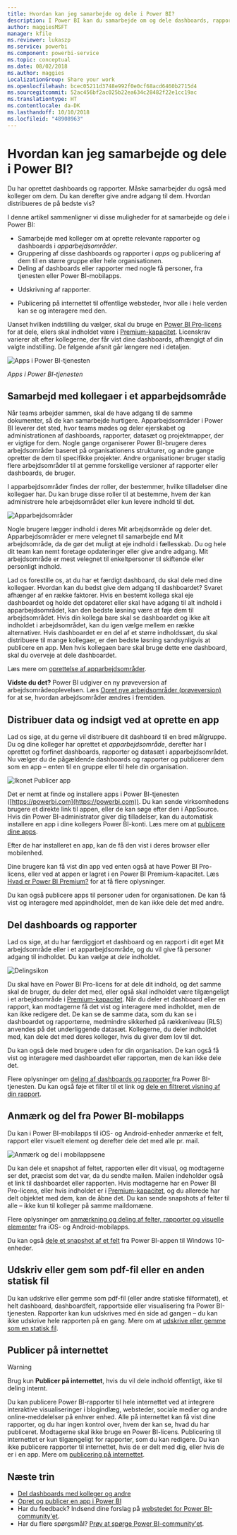 ```yaml
---
title: Hvordan kan jeg samarbejde og dele i Power BI?
description: I Power BI kan du samarbejde om og dele dashboards, rapporter, felter og apps på forskellige måder. Hver har særskilte fordele.
author: maggiesMSFT
manager: kfile
ms.reviewer: lukaszp
ms.service: powerbi
ms.component: powerbi-service
ms.topic: conceptual
ms.date: 08/02/2018
ms.author: maggies
LocalizationGroup: Share your work
ms.openlocfilehash: bcec05211d3748e992f0e0cf68acd6460b2715d4
ms.sourcegitcommit: 52ac456bf2ac025b22ea634c28482f22e1cc19ac
ms.translationtype: HT
ms.contentlocale: da-DK
ms.lasthandoff: 10/10/2018
ms.locfileid: "48908963"
---
```

# <a name="how-should-i-collaborate-and-share-in-power-bi"></a>Hvordan kan jeg samarbejde og dele i Power BI?

Du har oprettet dashboards og rapporter. Måske samarbejder du også med kolleger om dem. Du kan derefter give andre adgang til dem. Hvordan distribueres de på bedste vis?

I denne artikel sammenligner vi disse muligheder for at samarbejde og dele i Power BI: 

* Samarbejde med kolleger om at oprette relevante rapporter og dashboards i *apparbejdsområder*.
* Gruppering af disse dashboards og rapporter i *apps* og publicering af dem til en større gruppe eller hele organisationen.
* Deling af dashboards eller rapporter med nogle få personer, fra tjenesten eller Power BI-mobilapps.
- Udskrivning af rapporter.
* Publicering på internettet til offentlige websteder, hvor alle i hele verden kan se og interagere med den.

Uanset hvilken indstilling du vælger, skal du bruge en [Power BI Pro-licens](service-features-license-type.md) for at dele, ellers skal indholdet være i [Premium-kapacitet](service-premium.md). Licenskrav varierer alt efter kollegerne, der får vist dine dashboards, afhængigt af din valgte indstilling. De følgende afsnit går længere ned i detaljen. 

![Apps i Power BI-tjenesten](media/service-how-to-collaborate-distribute-dashboards-reports/power-bi-apps-home-blog.png)

*Apps i Power BI-tjenesten*

## <a name="collaborate-with-coworkers-in-an-app-workspace"></a>Samarbejd med kollegaer i et apparbejdsområde

Når teams arbejder sammen, skal de have adgang til de samme dokumenter, så de kan samarbejde hurtigere. Apparbejdsområder i Power BI leverer det sted, hvor teams mødes og deler ejerskabet og administrationen af dashboards, rapporter, datasæt og projektmapper, der er vigtige for dem. Nogle gange organiserer Power BI-brugere deres arbejdsområder baseret på organisationens strukturer, og andre gange opretter de dem til specifikke projekter. Andre organisationer bruger stadig flere arbejdsområder til at gemme forskellige versioner af rapporter eller dashboards, de bruger. 

I apparbejdsområder findes der roller, der bestemmer, hvilke tilladelser dine kollegaer har. Du kan bruge disse roller til at bestemme, hvem der kan administrere hele arbejdsområdet eller kun levere indhold til det.

![Apparbejdsområder](media/service-how-to-collaborate-distribute-dashboards-reports/power-bi-apps-workspaces.png)

Nogle brugere lægger indhold i deres Mit arbejdsområde og deler det. Apparbejdsområder er mere velegnet til samarbejde end Mit arbejdsområde, da de gør det muligt at eje indhold i fællesskab. Du og hele dit team kan nemt foretage opdateringer eller give andre adgang. Mit arbejdsområde er mest velegnet til enkeltpersoner til skiftende eller personligt indhold.

Lad os forestille os, at du har et færdigt dashboard, du skal dele med dine kollegaer. Hvordan kan du bedst give dem adgang til dashboardet? Svaret afhænger af en række faktorer. Hvis en bestemt kollega skal eje dashboardet og holde det opdateret eller skal have adgang til alt indhold i apparbejdsområdet, kan den bedste løsning være at føje dem til arbejdsområdet. Hvis din kollega bare skal se dashboardet og ikke alt indholdet i arbejdsområdet, kan du igen vælge mellem en række alternativer. Hvis dashboardet er en del af et større indholdssæt, du skal distribuere til mange kollegaer, er den bedste løsning sandsynligvis at publicere en app. Men hvis kollegaen bare skal bruge dette ene dashboard, skal du overveje at dele dashboardet. 

Læs mere om [oprettelse af apparbejdsområder](service-create-workspaces.md).

**Vidste du det?** Power BI udgiver en ny prøveversion af arbejdsområdeoplevelsen. Læs [Opret nye arbejdsområder (prøveversion)](service-create-the-new-workspaces.md) for at se, hvordan arbejdsområder ændres i fremtiden. 

## <a name="distribute-data-and-insights-by-creating-an-app"></a>Distribuer data og indsigt ved at oprette en app

Lad os sige, at du gerne vil distribuere dit dashboard til en bred målgruppe. Du og dine kolleger har oprettet et *apparbejdsområde*, derefter har I oprettet og forfinet dashboards, rapporter og datasæt i apparbejdsområdet. Nu vælger du de pågældende dashboards og rapporter og publicerer dem som en app – enten til en gruppe eller til hele din organisation. 

![Ikonet Publicer app](media/service-how-to-collaborate-distribute-dashboards-reports/power-bi-app-publish-600.png)

Det er nemt at finde og installere apps i Power BI-tjenesten ([https://powerbi.com](https://powerbi.com)). Du kan sende virksomhedens brugere et direkte link til appen, eller de kan søge efter den i AppSource. Hvis din Power BI-administrator giver dig tilladelser, kan du automatisk installere en app i dine kollegers Power BI-konti. Læs mere om at [publicere dine apps](service-create-distribute-apps.md). 

Efter de har installeret en app, kan de få den vist i deres browser eller mobilenhed.

Dine brugere kan få vist din app ved enten også at have Power BI Pro-licens, eller ved at appen er lagret i en Power BI Premium-kapacitet. Læs [Hvad er Power BI Premium?](service-premium.md) for at få flere oplysninger.

Du kan også publicere apps til personer uden for organisationen. De kan få vist og interagere med appindholdet, men de kan ikke dele det med andre.

## <a name="share-dashboards-and-reports"></a>Del dashboards og rapporter
Lad os sige, at du har færdiggjort et dashboard og en rapport i dit eget Mit arbejdsområde eller i et apparbejdsområde, og du vil give få personer adgang til indholdet. Du kan vælge at *dele* indholdet. 

![Delingsikon](media/service-how-to-collaborate-distribute-dashboards-reports/power-bi-share-in-situ.png)

Du skal have en Power BI Pro-licens for at dele dit indhold, og det samme skal de bruger, du deler det med, eller også skal indholdet være tilgængeligt i et arbejdsområde i [Premium-kapacitet](service-premium.md). Når du deler et dashboard eller en rapport, kan modtagerne få det vist og interagere med indholdet, men de kan ikke redigere det. De kan se de samme data, som du kan se i dashboardet og rapporterne, medmindre sikkerhed på rækkeniveau (RLS) anvendes på det underliggende datasæt. Kollegerne, du deler indholdet med, kan dele det med deres kolleger, hvis du giver dem lov til det. 

Du kan også dele med brugere uden for din organisation. De kan også få vist og interagere med dashboardet eller rapporten, men de kan ikke dele det. 

Flere oplysninger om [deling af dashboards og rapporter ](service-share-dashboards.md) fra Power BI-tjenesten. Du kan også føje et filter til et link og [dele en filtreret visning af din rapport](service-share-reports.md).

## <a name="annotate-and-share-from-the-power-bi-mobile-apps"></a>Anmærk og del fra Power BI-mobilapps
Du kan i Power BI-mobilapps til iOS- og Android-enheder anmærke et felt, rapport eller visuelt element og derefter dele det med alle pr. mail. 

![Anmærk og del i mobilappsene](media/service-how-to-collaborate-distribute-dashboards-reports/power-bi-iphone-annotate.png)

Du kan dele et snapshot af feltet, rapporten eller dit visual, og modtagerne ser det, præcist som det var, da du sendte mailen. Mailen indeholder også et link til dashboardet eller rapporten. Hvis modtagerne har en Power BI Pro-licens, eller hvis indholdet er i [Premium-kapacitet](service-premium.md), og du allerede har delt objektet med dem, kan de åbne det. Du kan sende snapshots af felter til alle – ikke kun til kolleger på samme maildomæne.

Flere oplysninger om [anmærkning og deling af felter, rapporter og visuelle elementer](consumer/mobile/mobile-annotate-and-share-a-tile-from-the-mobile-apps.md) fra iOS- og Android-mobilapps.

Du kan også [dele et snapshot af et felt](consumer/mobile/mobile-windows-10-phone-app-get-started.md) fra Power BI-appen til Windows 10-enheder.

## <a name="print-or-save-as-pdf-or-other-static-file"></a>Udskriv eller gem som pdf-fil eller en anden statisk fil
Du kan udskrive eller gemme som pdf-fil (eller andre statiske filformatet), et helt dashboard, dashboardfelt, rapportside eller visualisering fra Power BI-tjenesten. Rapporter kan kun udskrives med én side ad gangen – du kan ikke udskrive hele rapporten på en gang. Mere om at [udskrive eller gemme som en statisk fil](consumer/end-user-print.md).

## <a name="publish-to-the-web"></a>Publicer på internettet

> [!WARNING]
> Brug kun **Publicer på internettet**, hvis du vil dele indhold offentligt, ikke til deling internt.

Du kan publicere Power BI-rapporter til hele internettet ved at integrere interaktive visualiseringer i blogindlæg, websteder, sociale medier og andre online-meddelelser på enhver enhed. Alle på internettet kan få vist dine rapporter, og du har ingen kontrol over, hvem der kan se, hvad du har publiceret. Modtagerne skal ikke bruge en Power BI-licens. Publicering til internettet er kun tilgængeligt for rapporter, som du kan redigere. Du kan ikke publicere rapporter til internettet, hvis de er delt med dig, eller hvis de er i en app. Mere om [publicering på internettet](service-publish-to-web.md).

## <a name="next-steps"></a>Næste trin
* [Del dashboards med kolleger og andre](service-share-dashboards.md)
* [Opret og publicer en app i Power BI](service-create-distribute-apps.md)
* Har du feedback? Indsend dine forslag på [webstedet for Power BI-community'et](https://community.powerbi.com/).
* Har du flere spørgsmål? [Prøv at spørge Power BI-community'et](http://community.powerbi.com/).

